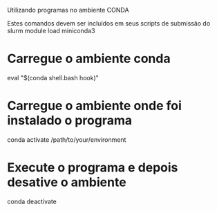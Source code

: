 Utilizando programas no ambiente CONDA

Estes comandos devem ser incluídos em seus scripts de submissão do slurm
module load miniconda3
# Carregue o ambiente conda
eval "$(conda shell.bash hook)"
# Carregue o ambiente onde foi instalado o programa
conda activate /path/to/your/environment
# Execute o programa e depois desative o ambiente
conda deactivate
